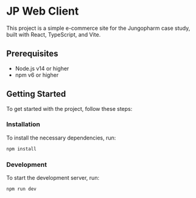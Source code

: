 # JP Web Client

This project is a simple e-commerce site for the Jungopharm case study, built with React, TypeScript, and Vite.

## Prerequisites

-   Node.js v14 or higher
-   npm v6 or higher

## Getting Started

To get started with the project, follow these steps:

### Installation

To install the necessary dependencies, run:

```sh
npm install
```

### Development

To start the development server, run:

```sh
npm run dev
```
